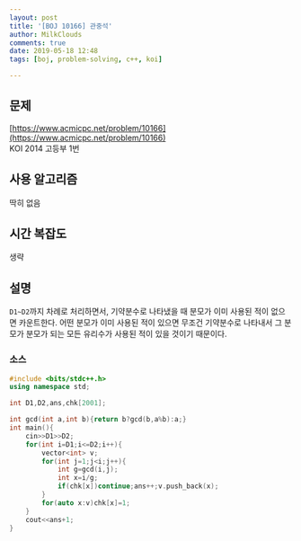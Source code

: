 ```yaml
---
layout: post
title: '[BOJ 10166] 관중석'
author: MilkClouds
comments: true
date: 2019-05-18 12:48
tags: [boj, problem-solving, c++, koi]

---
```


## 문제
[https://www.acmicpc.net/problem/10166](https://www.acmicpc.net/problem/10166)  
KOI 2014 고등부 1번

## 사용 알고리즘  
딱히 없음   


## 시간 복잡도  
생략 


## 설명  
`D1~D2`까지 차례로 처리하면서, 기약분수로 나타냈을 때 분모가 이미 사용된 적이 없으면 카운트한다. 어떤 분모가 이미 사용된 적이 있으면 무조건 기약분수로 나타내서 그 분모가 분모가 되는 모든 유리수가 사용된 적이 있을 것이기 때문이다.


### 소스  

```cpp
#include <bits/stdc++.h>
using namespace std;

int D1,D2,ans,chk[2001];

int gcd(int a,int b){return b?gcd(b,a%b):a;}
int main(){
    cin>>D1>>D2;
    for(int i=D1;i<=D2;i++){
        vector<int> v;
        for(int j=1;j<i;j++){
            int g=gcd(i,j);
            int x=i/g;
            if(chk[x])continue;ans++;v.push_back(x);
        }
        for(auto x:v)chk[x]=1;
    }
    cout<<ans+1;
}
```